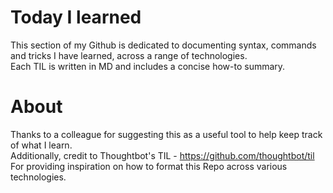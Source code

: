 # Today I learned
This section of my Github is dedicated to documenting syntax, commands and tricks I have learned, across a range of technologies.<br>
Each TIL is written in MD and includes a concise how-to summary. 

# About
Thanks to a colleague for suggesting this as a useful tool to help keep track of what I learn. <br>
Additionally, credit to Thoughtbot's TIL - https://github.com/thoughtbot/til For providing inspiration on how to format this Repo across various technologies.
